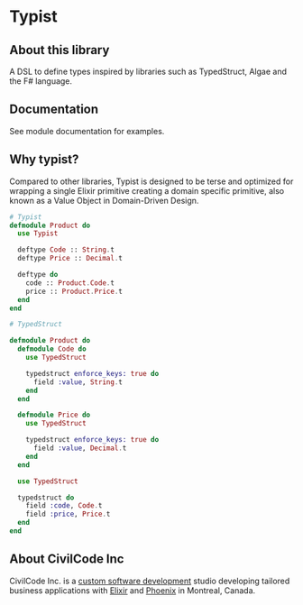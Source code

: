 # Typist

## About this library

A DSL to define types inspired by libraries such as TypedStruct, Algae and the F# language.

## Documentation

See module documentation for examples.

## Why typist?

Compared to other libraries, Typist is designed to be terse and optimized for wrapping a
single Elixir primitive creating a domain specific primitive, also known as a Value Object
in Domain-Driven Design.

```elixir
# Typist
defmodule Product do
  use Typist

  deftype Code :: String.t
  deftype Price :: Decimal.t

  deftype do
    code :: Product.Code.t
    price :: Product.Price.t
  end
end

# TypedStruct

defmodule Product do
  defmodule Code do
    use TypedStruct

    typedstruct enforce_keys: true do
      field :value, String.t
    end
  end

  defmodule Price do
    use TypedStruct

    typedstruct enforce_keys: true do
      field :value, Decimal.t
    end
  end

  use TypedStruct

  typedstruct do
    field :code, Code.t
    field :price, Price.t
  end
end
```

## About CivilCode Inc

CivilCode Inc. is a [custom software development](https://www.civilcode.io) studio developing tailored business applications with [Elixir](http://elixir-lang.org/) and [Phoenix](http://www.phoenixframework.org/) in Montreal, Canada.

